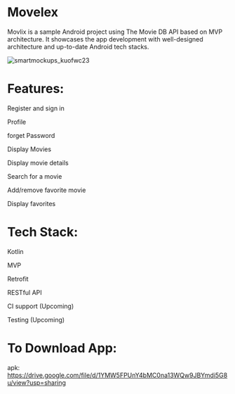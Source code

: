 # Movelex
Movlix is a sample Android project using The Movie DB API based on MVP architecture. It showcases the app development with well-designed architecture and up-to-date Android tech stacks.

![smartmockups_kuofwc23](https://user-images.githubusercontent.com/76235584/137013097-8d1c2083-714f-4d9a-94e4-15b7c90bab07.png)

# Features:
Register and sign in

Profile

forget Password

Display Movies

Display movie details

Search for a movie

Add/remove favorite movie

Display favorites




# Tech Stack:
Kotlin

MVP

Retrofit

RESTful API

CI support (Upcoming)

Testing (Upcoming)

# To Download App:
apk: https://drive.google.com/file/d/1YMW5FPUnY4bMC0na13WQw9JBYmdi5G8u/view?usp=sharing
